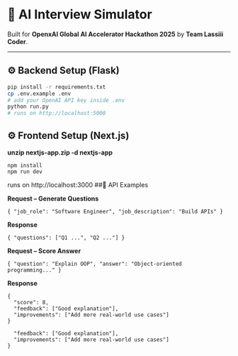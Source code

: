 # 🚀 AI Interview Simulator  

Built for **OpenxAI Global AI Accelerator Hackathon 2025** by **Team Lassiii Coder**.  

---

## ⚙️ **Backend Setup (Flask)**  

```bash
pip install -r requirements.txt
cp .env.example .env
# add your OpenAI API key inside .env
python run.py
# runs on http://localhost:5000
```
## ⚙️ **Frontend Setup (Next.js)**
**unzip nextjs-app.zip -d nextjs-app**
```cd nextjs-app
npm install
npm run dev
```
runs on http://localhost:3000
##🔗 API Examples

**Request – Generate Questions**
```
{ "job_role": "Software Engineer", "job_description": "Build APIs" }
```
**Response**
```
{ "questions": ["Q1 ...", "Q2 ..."] }
```

**Request – Score Answer**
```
{ "question": "Explain OOP", "answer": "Object-oriented programming..." }
```
**Response**
```
{
  "score": 8,
  "feedback": ["Good explanation"],
  "improvements": ["Add more real-world use cases"]
}
```
```
  "feedback": ["Good explanation"],
  "improvements": ["Add more real-world use cases"]
}
```
